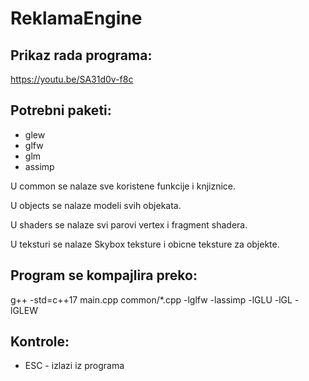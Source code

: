 # ReklamaEngine

## Prikaz rada programa:
https://youtu.be/SA31d0v-f8c

## Potrebni paketi:
- glew
- glfw
- glm
- assimp

U common se nalaze sve koristene funkcije i knjiznice.

U objects se nalaze modeli svih objekata.

U shaders se nalaze svi parovi vertex i fragment shadera.

U teksturi se nalaze Skybox teksture i obicne teksture za objekte.

## Program se kompajlira preko:
g++ -std=c++17 main.cpp common/*.cpp -lglfw -lassimp -lGLU -lGL -lGLEW
## Kontrole:
- ESC - izlazi iz programa
